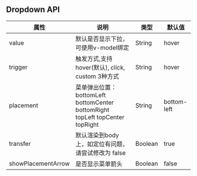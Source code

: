 ## Dropdown API
| 属性               | 说明                                                                         | 类型    | 默认值      |
|--------------------|------------------------------------------------------------------------------|---------|-------------|
| value              | 默认是否显示下拉，可使用v-model绑定                                          | String  | hover       |
| trigger            | 触发方式,支持hover(默认), click, custom 3种方式                              | String  | hover       |
| placement          | 菜单弹出位置：bottomLeft bottomCenter bottomRight topLeft topCenter topRight | String  | bottom-left |
| transfer           | 默认渲染到body 上，如定位有问题，请尝试修改为 false                          | Boolean | true        |
| showPlacementArrow | 是否显示菜单箭头                                                             | Boolean | false       |